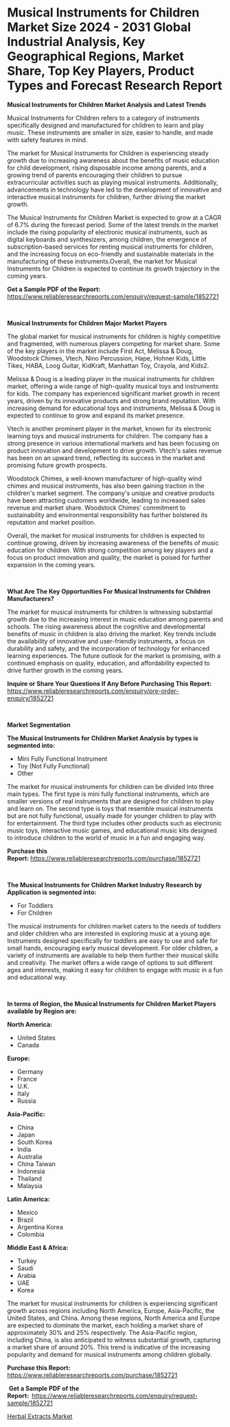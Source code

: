 <p><h1>Musical Instruments for Children Market Size 2024 - 2031 Global Industrial Analysis, Key Geographical Regions, Market Share, Top Key Players, Product Types and Forecast Research Report</h1></p><p><strong>Musical Instruments for Children Market Analysis and Latest Trends</strong></p>
<p><p>Musical Instruments for Children refers to a category of instruments specifically designed and manufactured for children to learn and play music. These instruments are smaller in size, easier to handle, and made with safety features in mind.</p><p>The market for Musical Instruments for Children is experiencing steady growth due to increasing awareness about the benefits of music education for child development, rising disposable income among parents, and a growing trend of parents encouraging their children to pursue extracurricular activities such as playing musical instruments. Additionally, advancements in technology have led to the development of innovative and interactive musical instruments for children, further driving the market growth.</p><p>The Musical Instruments for Children Market is expected to grow at a CAGR of 6.7% during the forecast period. Some of the latest trends in the market include the rising popularity of electronic musical instruments, such as digital keyboards and synthesizers, among children, the emergence of subscription-based services for renting musical instruments for children, and the increasing focus on eco-friendly and sustainable materials in the manufacturing of these instruments.Overall, the market for Musical Instruments for Children is expected to continue its growth trajectory in the coming years.</p></p>
<p><strong>Get a Sample PDF of the Report:&nbsp;</strong> <a href="https://www.reliableresearchreports.com/enquiry/request-sample/1852721">https://www.reliableresearchreports.com/enquiry/request-sample/1852721</a></p>
<p>&nbsp;</p>
<p><strong>Musical Instruments for Children Major Market Players</strong></p>
<p><p>The global market for musical instruments for children is highly competitive and fragmented, with numerous players competing for market share. Some of the key players in the market include First Act, Melissa & Doug, Woodstock Chimes, Vtech, Nino Percussion, Hape, Hohner Kids, Little Tikes, HABA, Loog Guitar, KidKraft, Manhattan Toy, Crayola, and Kids2.</p><p>Melissa & Doug is a leading player in the musical instruments for children market, offering a wide range of high-quality musical toys and instruments for kids. The company has experienced significant market growth in recent years, driven by its innovative products and strong brand reputation. With increasing demand for educational toys and instruments, Melissa & Doug is expected to continue to grow and expand its market presence.</p><p>Vtech is another prominent player in the market, known for its electronic learning toys and musical instruments for children. The company has a strong presence in various international markets and has been focusing on product innovation and development to drive growth. Vtech's sales revenue has been on an upward trend, reflecting its success in the market and promising future growth prospects.</p><p>Woodstock Chimes, a well-known manufacturer of high-quality wind chimes and musical instruments, has also been gaining traction in the children's market segment. The company's unique and creative products have been attracting customers worldwide, leading to increased sales revenue and market share. Woodstock Chimes' commitment to sustainability and environmental responsibility has further bolstered its reputation and market position.</p><p>Overall, the market for musical instruments for children is expected to continue growing, driven by increasing awareness of the benefits of music education for children. With strong competition among key players and a focus on product innovation and quality, the market is poised for further expansion in the coming years.</p></p>
<p>&nbsp;</p>
<p><strong>What Are The Key Opportunities For Musical Instruments for Children Manufacturers?</strong></p>
<p><p>The market for musical instruments for children is witnessing substantial growth due to the increasing interest in music education among parents and schools. The rising awareness about the cognitive and developmental benefits of music in children is also driving the market. Key trends include the availability of innovative and user-friendly instruments, a focus on durability and safety, and the incorporation of technology for enhanced learning experiences. The future outlook for the market is promising, with a continued emphasis on quality, education, and affordability expected to drive further growth in the coming years.</p></p>
<p><strong>Inquire or Share Your Questions If Any Before Purchasing This Report:</strong> <a href="https://www.reliableresearchreports.com/enquiry/pre-order-enquiry/1852721">https://www.reliableresearchreports.com/enquiry/pre-order-enquiry/1852721</a></p>
<p>&nbsp;</p>
<p><strong>Market Segmentation</strong></p>
<p><strong>The Musical Instruments for Children Market Analysis by types is segmented into:</strong></p>
<p><ul><li>Mini Fully Functional Instrument</li><li>Toy (Not Fully Functional)</li><li>Other</li></ul></p>
<p><p>The market for musical instruments for children can be divided into three main types. The first type is mini fully functional instruments, which are smaller versions of real instruments that are designed for children to play and learn on. The second type is toys that resemble musical instruments but are not fully functional, usually made for younger children to play with for entertainment. The third type includes other products such as electronic music toys, interactive music games, and educational music kits designed to introduce children to the world of music in a fun and engaging way.</p></p>
<p><strong>Purchase this Report:&nbsp;</strong><a href="https://www.reliableresearchreports.com/purchase/1852721">https://www.reliableresearchreports.com/purchase/1852721</a></p>
<p>&nbsp;</p>
<p><strong>The Musical Instruments for Children Market Industry Research by Application is segmented into:</strong></p>
<p><ul><li>For Toddlers</li><li>For Children</li></ul></p>
<p><p>The musical instruments for children market caters to the needs of toddlers and older children who are interested in exploring music at a young age. Instruments designed specifically for toddlers are easy to use and safe for small hands, encouraging early musical development. For older children, a variety of instruments are available to help them further their musical skills and creativity. The market offers a wide range of options to suit different ages and interests, making it easy for children to engage with music in a fun and educational way.</p></p>
<p>&nbsp;</p>
<p><strong>In terms of Region, the Musical Instruments for Children Market Players available by Region are:</strong></p>
<p>
    <p> <strong> North America: </strong>
        <ul>
            <li>United States</li>
            <li>Canada</li>
        </ul>
        </p> 
    <p> <strong> Europe: </strong>
        <ul>
            <li>Germany</li>
            <li>France</li>
            <li>U.K.</li>
            <li>Italy</li>
            <li>Russia</li>
        </ul>
        </p> 
    <p> <strong> Asia-Pacific: </strong>
        <ul>
            <li>China</li>
            <li>Japan</li>
            <li>South Korea</li>
            <li>India</li>
            <li>Australia</li>
            <li>China Taiwan</li>
            <li>Indonesia</li>
            <li>Thailand</li>
            <li>Malaysia</li>
        </ul>
        </p> 
    <p> <strong> Latin America: </strong>
        <ul>
            <li>Mexico</li>
            <li>Brazil</li>
            <li>Argentina Korea</li>
            <li>Colombia</li>
        </ul>
        </p> 
    <p> <strong> Middle East & Africa: </strong>
        <ul>
            <li>Turkey</li>
            <li>Saudi</li>
            <li>Arabia</li>
            <li>UAE</li>
            <li>Korea</li>
        </ul>
    </p>
    </p>
<p><p>The market for musical instruments for children is experiencing significant growth across regions including North America, Europe, Asia-Pacific, the United States, and China. Among these regions, North America and Europe are expected to dominate the market, each holding a market share of approximately 30% and 25% respectively. The Asia-Pacific region, including China, is also anticipated to witness substantial growth, capturing a market share of around 20%. This trend is indicative of the increasing popularity and demand for musical instruments among children globally.</p></p>
<p><strong>Purchase this Report: </strong><a href="https://www.reliableresearchreports.com/purchase/1852721">https://www.reliableresearchreports.com/purchase/1852721</a></p>
<p>&nbsp;<strong>Get a Sample PDF of the Report:&nbsp;&nbsp;</strong><a href="https://www.reliableresearchreports.com/enquiry/request-sample/1852721">https://www.reliableresearchreports.com/enquiry/request-sample/1852721</a></p>
<p><strong></strong></p>
<p><p><a href="https://adventurous-uranium-ef9.notion.site/Herbal-Extracts-Market-Size-Evaluating-its-Market-Trends-Growth-and-Projections-2024-2031-03ec4ef5e9184ec2942dc13c27c6960d">Herbal Extracts Market</a></p></p>